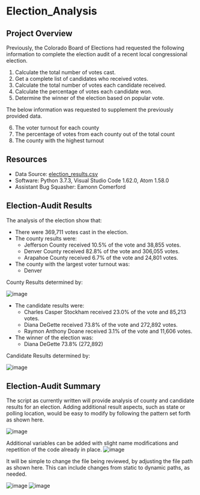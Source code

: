 # Election_Analysis

## Project Overview
Previously, the Colorado Board of Elections had requested the following information to complete the election audit of a recent local congressional election.

1. Calculate the total number of votes cast.
2. Get a complete list of candidates who received votes.
3. Calculate the total number of votes each candidate received.
4. Calculate the percentage of votes each candidate won.
5. Determine the winner of the election based on popular vote.

The below information was requested to supplement the previously provided data. 

6. The voter turnout for each county
7. The percentage of votes from each county out of the total count
8. The county with the highest turnout


## Resources

- Data Source: [election_results.csv](https://github.com/HopkinsKV/Election_Analysis/blob/main/Resources/election_results.csv)
- Software: Python 3.7.3, Visual Studio Code 1.62.0, Atom 1.58.0
- Assistant Bug Squasher: Eamonn Comerford

## Election-Audit Results
The analysis of the election show that:
- There were 369,711 votes cast in the election.
- The county results were:
  -  Jefferson County received 10.5% of the vote and 38,855 votes.
  -  Denver County received 82.8% of the vote and 306,055 votes.
  -  Arapahoe County received 6.7% of the vote and 24,801 votes.
- The county with the largest voter turnout was:
   - Denver
   
County Results determined by:

![image](https://user-images.githubusercontent.com/91762315/140793609-a9fa3757-3f67-40d0-a0d3-f0007366d2f4.png)

- The candidate results were:
  - Charles Casper Stockham received 23.0% of the vote and 85,213 votes.
  - Diana DeGette received 73.8% of the vote and 272,892 votes.
  - Raymon Anthony Doane received 3.1% of the vote and 11,606 votes.
- The winner of the election was:
  - Diana DeGette 73.8% (272,892)

Candidate Results determined by:

![image](https://user-images.githubusercontent.com/91762315/140792047-b31068c9-d788-456a-bf6c-d42854a3b796.png)



## Election-Audit Summary
The script as currently written will provide analysis of county and candidate results for an election. Adding additional result aspects, such as state or polling location, would be easy to modify by following the pattern set forth as shown here. 

![image](https://user-images.githubusercontent.com/91762315/140790657-0bf26053-e5b6-49f5-a821-debc75a4ea33.png)

Additional variables can be added with slight name modifications and repetition of the code already in place.
![image](https://user-images.githubusercontent.com/91762315/140791076-1080d8a1-ab71-42a7-9c0b-a669989377b5.png)


It will be simple to change the file being reviewed, by adjusting the file path as shown here. This can include changes from static to dynamic paths, as needed.

![image](https://user-images.githubusercontent.com/91762315/140793140-81d072ee-3ae2-427d-8588-a79a81d3f940.png)
![image](https://user-images.githubusercontent.com/91762315/140793307-159dfd0b-299d-4dc6-aac7-0de72428fb4e.png)



